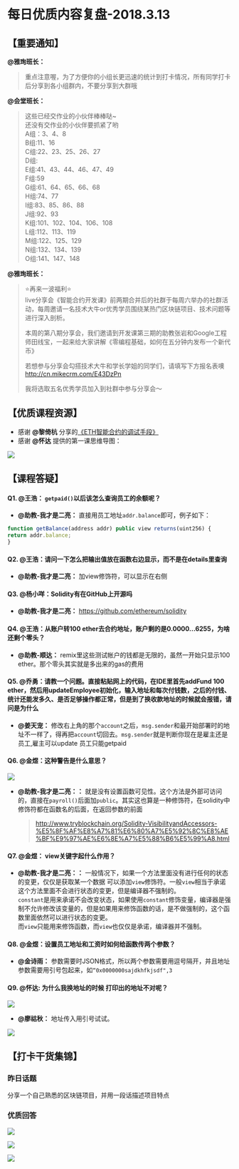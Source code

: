 # 每日优质内容复盘-2018.3.13

## 【重要通知】

**@雅珣班长：** 

> 重点注意喔，为了方便你的小组长更迅速的统计到打卡情况，所有同学打卡后分享到各小组群内，不要分享到大群哦

**@会堂班长：**

> 这些已经交作业的小伙伴棒棒哒~  
> 还没有交作业的小伙伴要抓紧了哟  
> A组：3、4、8  
> B组:11、16  
> C组:22、23、25、26、27  
> D组:  
> E组:41、43、44、46、47、49  
> F组:59  
> G组:61、64、65、66、68  
> H组:74、77  
> I组:83、85、86、88  
> J组:92、93  
> K组:101、102、104、106、108  
> L组:112、113、119  
> M组:122、125、129  
> N组:132、134、139  
> O组:141、147、148

**@雅珣班长：** 

> ⭐️再来一波福利⭐️  
> live分享会《智能合约开发课》前两期合并后的社群于每周六举办的社群活动，每周邀请一名技术大牛or优秀学员围绕某热门区块链项目、技术问题等进行深入剖析。  
> 
> 本周的第八期分享会，我们邀请到开发课第三期的助教张岩和Google工程师田线宝，一起来给大家讲解《零编程基础，如何在五分钟内发布一个新代币》  
> 
> 若想参与分享会勾搭技术大牛和学长学姐的同学们，请填写下方报名表噢  
> http://cn.mikecrm.com/E43DzPn  
> 
> 我将选取五名优秀学员加入到社群中参与分享会～

## 【优质课程资源】

- 感谢 **@黎倚杭** 分享的[《ETH智能合约的调试手段》](https://www.jianshu.com/p/2446545837b8)
- 感谢 **@怀达** 提供的第一课思维导图：

![](images/2018.3.13_mind_map.png)

## 【课程答疑】

#### **Q1. @王浩：** `getpaid()`以后该怎么查询员工的余额呢？

- **@助教-我才是二亮：** 直接用员工地址`addr.balance`即可，例子如下：
```Javascript
function getBalance(address addr) public view returns(uint256) {
return addr.balance;
}
```

#### Q2. @王浩：请问一下怎么把输出值放在函数右边显示，而不是在details里查询

- **@助教-我才是二亮：** 加view修饰符，可以显示在右侧

#### Q3. @杨小咩：Solidity有在GitHub上开源吗

- **@助教-我才是二亮：** https://github.com/ethereum/solidity

#### Q4. @王浩：从账户转100 ether去合约地址，账户剩的是0.0000...6255，为啥还剩个零头？

- **@助教-顺达：** remix里这些测试帐户的钱都是无限的，虽然一开始只显示100 ether。那个零头其实就是多出来的gas的费用

#### Q5. @乔勇：请教一个问题。直接粘贴网上的代码，在IDE里首先addFund 100 ether，然后用updateEmployee初始化，输入地址和每次付钱数，之后的付钱、统计还能发多久、是否足够操作都正常，但是到了换收款地址的时候就会报错，请问是为什么

- **@姜天宠：** 修改右上角的那个`account`之后，`msg.sender`和最开始部署时的地址不一样了，得再把`account`切回去。`msg.sender`就是判断你现在是雇主还是员工,雇主可以update 员工只能getpaid

#### Q6. @金煜：这种警告是什么意思？

![](images/2018.3.13_warning.jpg)

- **@助教-我才是二亮：：** 就是没有设置函数可见性。这个方法是外部可访问的，直接在`payroll()`后面加`public`。其实这也算是一种修饰符，在solidity中修饰符都在函数名的后面，在返回参数的前面
    > http://www.tryblockchain.org/Solidity-VisibilityandAccessors-%E5%8F%AF%E8%A7%81%E6%80%A7%E5%92%8C%E8%AE%BF%E9%97%AE%E6%8E%A7%E5%88%B6%E5%99%A8.html

#### Q7. @金煜： view关键字起什么作用？

- **@助教-我才是二亮：：** 一般情况下，如果一个方法里面没有进行任何的状态的变更，仅仅是获取某一个数据  可以添加`view`修饰符。一般`view`相当于承诺这个方法里面不会进行状态的变更，但是编译器不强制的。  
`constant`是用来承诺不会改变状态，如果使用`constant`修饰变量，编译器是强制不允许修改该变量的，但是如果用来修饰函数的话，是不做强制的，这个函数里面依然可以进行状态的变更。  
而`view`只能用来修饰函数，而`view`也仅仅是承诺，编译器并不强制。

#### Q8. @金煜：设置员工地址和工资时如何给函数传两个参数？

- **@金诗雨：** 参数需要时JSON格式，所以两个参数需要用逗号隔开，并且地址参数需要用引号包起来，如`“0x0000000sajdkhfkjsdf",3`

#### Q9. @怀达: 为什么我换地址的时候 打印出的地址不对呢？

![](images/2018.3.13_unmatch_addr.jpg)

- **@廖祜秋：** 地址传入用引号试试。

![](images/2018.3.13_match_addr.jpg)

## 【打卡干货集锦】

### 昨日话题

分享一个自己熟悉的区块链项目，并用一段话描述项目特点

### 优质回答

![](images/2018.3.13_card1.png)

![](images/2018.3.13_card2.png)

![](images/2018.3.13_card3.png)
